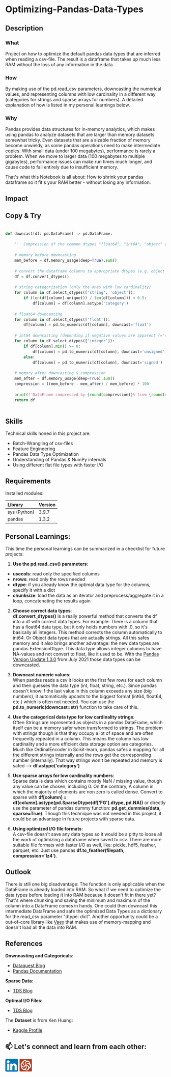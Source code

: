 # Optimizing-Pandas-Data-Types

## Description

### What
Project on how to optimize the default pandas data types that are inferred when reading a csv-file. The result is a dataframe that takes up much less RAM without the loss of any information in the data.

### How
By making use of the pd.read_csv parameters, downcasting the numerical values, and representing columns with low cardinality in a different way (categories for strings and sparse arrays for numbers). A detailed explanation of how is listed in my personal learnings below.

### Why
Pandas provides data structures for in-memory analytics, which makes using pandas to analyze datasets that are larger than memory datasets somewhat tricky. Even datasets that are a sizable fraction of memory become unwieldy, as some pandas operations need to make intermediate copies. With small data (under 100 megabytes), performance is rarely a problem. When we move to larger data (100 megabytes to multiple gigabytes), performance issues can make run times much longer, and cause code to fail entirely due to insufficient memory.

That's what this Notebook is all about: How to shrink your pandas dataframe so it fit's your RAM better - without losing any information.

## Impact



## Copy & Try

```python

def downcast(df: pd.DataFrame) -> pd.DataFrame:
    
    ''' Compression of the common dtypes "float64", "int64", "object" or "string" '''

    # memory before downcasting
    mem_before = df.memory_usage(deep=True).sum()

    # convert the dataframe columns to appropriate dtypes (e.g. object to string, or 1.0 float to 1 integer, etc.)
    df = df.convert_dtypes()

    # string categorization (only the ones with low cardinality)
    for column in df.select_dtypes(['string', 'object']):
        if (len(df[column].unique()) / len(df[column])) < 0.5:
            df[column] = df[column].astype('category')

    # float64 downcasting
    for column in df.select_dtypes(['float']):
        df[column] = pd.to_numeric(df[column], downcast='float')

    # int64 downcasting (depending if negative values are apparent (='signed') or only >=0 (='unsigned'))
    for column in df.select_dtypes(['integer']):
        if df[column].min() >= 0:
            df[column] = pd.to_numeric(df[column], downcast='unsigned')
        else:
            df[column] = pd.to_numeric(df[column], downcast='signed')

    # memory after downcasting & compression
    mem_after = df.memory_usage(deep=True).sum()
    compression = ((mem_before - mem_after) / mem_before) * 100

    print(f'DataFrame compressed by {round(compression)}% from {round(mem_before / (1024**2), 2)} MB down to {round(mem_after / (1024**2), 2)} MB.')
    return df
    
```

## Skills
Technical skills honed in this project are:
- Batch-Wrangling of csv-files
- Feature Engineering
- Pandas Data Type Optimization
- Understanding of Pandas & NumPy internals
- Using different flat file types with faster I/O

## Requirements
Installed modules:

| Library            | Version |
| :---               | --- |
| sys (Python)       | 3.9.7 | 
| pandas             | 1.3.2 |

## Personal Learnings:
This time the personal learnings can be summarized in a checklist for future projects:
1. **Use the pd.read_csv() parameters**:
  - **usecols**: read only the specified columns
  - **nrows**: read only the rows needed
  - **dtype**: if you already know the optimal data type for the columns, specify it with a dict
  - **chunksize**: load the data as an iterator and preprocess/aggregate it in a loop, concatenating the results again

2. **Choose correct data types**: <br/>
**df.convert_dtypes()** is a really powerful method that converts the df into a df with correct data types. For example: There is a column that has a float64 data type, but it only holds numbers with .0, so it's basically all integers. This method corrects the column automatically to int64. Or Object data types that are actually strings. All this safes memory and it also brings another advantage: the new data types are pandas ExtensionDtype. This data type allows integer columns to have NA-values and not convert to float, like it used to be. With the [Pandas Version Update 1.3.0](https://pandas.pydata.org/docs/whatsnew/v1.3.0.html) from July 2021 those data types can be downcasted.

3. **Downcast numeric values**: <br/>
When pandas reads a csv it looks at the first few rows for each column and then guesses the data type (int, float, string, etc.). Since pandas doesn't know if the last value in this column exceeds any size (big numbers), it automatically upcasts to the biggest format (int64, float64, etc.) which is often not needed. You can use the **pd.to_numeric(downcast=str)** function to take care of this.

4. **Use the categorical data type for low cardinality strings**: <br/>
Often Strings are represented as objects in a pandas DataFrame, which itself can be a memory safer when transformed to strings. The problem with strings though is that they occupy a lot of space and are often frequently repeated in a column. This means the column has low cardinality and a more efficient data storage option are categories. Much like OrdinalEncoder in Scikit-learn, pandas safes a mapping for all the different strings internally and the rows get the corresponding number (internally). That way strings won't be repeated and memory is safed --> **df.astype('category')**

5. **Use sparse arrays for low cardinality numbers**: <br/>
Sparse data is data which contains mostly NaN / missing value, though any value can be chosen, including 0. On the contrary, A column in which the majority of elements are non zero is called dense. Convert to sparse with **df[column] = df[column].astype(pd.SparseDtype(df['FG'].dtype, pd.NA))** or directly use the parameter of pandas dummy function: **pd.get_dummies(data, sparse=True)**. Though this technique was not needed in this project, it could be an advantage in future projects with sparse data.

6. **Using optimized I/O file formats**: <br/>
A csv-file doesn't save any data types so it would be a pitty to loose all the work of optimizing a dataframe when saved to csv. There are more suitable file formats with faster I/O as well, like: pickle, hdf5, feather, parquet, etc. Just use pandas **df.to_feather(filepath, compression='lz4')**.

## Outlook
There is still one big disadvantage: The function is only applicable when the DataFrame is already loaded into RAM. So what if we need to optimize the data types before loading it into RAM because it doesn't fit in there yet? That's where chunking and saving the minimum and maximum of the column into a DataFrame comes in handy. One could then downcast this intermediate DataFrame and safe the optimized Data Types as a dictionary for the read_csv parameter "dtype: dict". Another opportunity could be a out-of-core library like [Vaex](https://vaex.io/docs/index.html) that makes use of memory-mapping and doesn't load all the data into RAM.


## References
**Downcasting and Categoricals**:
- [Dataquest Blog](https://www.dataquest.io/blog/pandas-big-data/)
- [Pandas Documentation](https://pandas.pydata.org/pandas-docs/stable/user_guide/scale.html#)

**Sparse Data**:
- [TDS Blog](https://towardsdatascience.com/working-with-sparse-data-sets-in-pandas-and-sklearn-d26c1cfbe067)

**Optimal I/O Files**:
- [TDS Blog](https://towardsdatascience.com/the-best-format-to-save-pandas-data-414dca023e0d)

The **Dataset** is from Ken Huang: 
- [Kaggle Profile](https://www.kaggle.com/kenhuang41/nba-basic-game-data-by-player)


## 📫 Let's connect and learn from each other:

[<img src="https://github.com/kevin-goetz/kevin-goetz/blob/main/LinkedIn Logo.png" height="40em" align="center" alt="Connect with Me on LinkedIn" title="Connect with Me on LinkedIn"/>](https://linkedin.com/in/kgötz) [<img src="https://github.com/kevin-goetz/kevin-goetz/blob/main/Codewars Logo.svg" height="40em" align="center" alt="Connect with Me on Codewars" title="Connect with Me on Codewars"/>](https://www.codewars.com/users/kevin-goetz)

